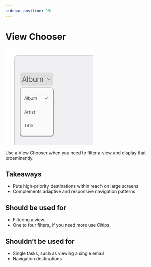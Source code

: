 ```yaml
---
sidebar_position: 19
---
```


# View Chooser

![](/assets/viewchooser.png)

Use a View Chooser when you need to filter a view and display that proeminently.

## Takeaways

- Puts high-priority destinations within reach on large screens
- Complements adaptive and responsive navigation patterns

## Should be used for

- Filtering a view.
- One to four filters, if you need more use Chips.

## Shouldn’t be used for

- Single tasks, such as viewing a single email
- Navigation destinations 